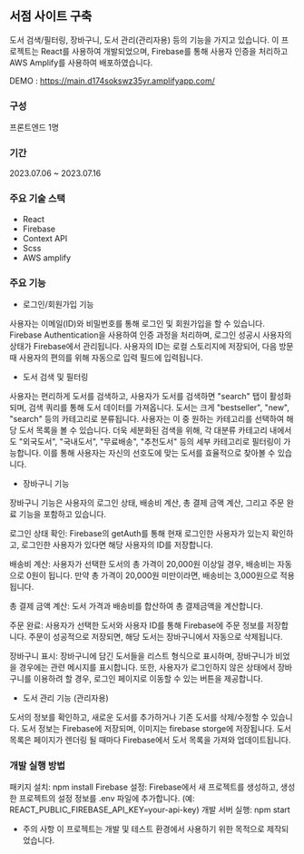 ## 서점 사이트 구축

도서 검색/필터링, 장바구니, 도서 관리(관리자용) 등의 기능을 가지고 있습니다.
이 프로젝트는 React를 사용하여 개발되었으며, Firebase를 통해 사용자 인증을 처리하고 AWS Amplify를 사용하여 배포하였습니다.

DEMO : https://main.d174sokswz35yr.amplifyapp.com/

### 구성

프론트엔드 1명

### 기간

2023.07.06 ~ 2023.07.16

### 주요 기술 스택

- React
- Firebase
- Context API
- Scss
- AWS amplify

### 주요 기능

- 로그인/회원가입 기능

사용자는 이메일(ID)와 비밀번호를 통해 로그인 및 회원가입을 할 수 있습니다. Firebase Authentication을 사용하여 인증 과정을 처리하며, 로그인 성공시 사용자의 상태가 Firebase에서 관리됩니다. 사용자의 ID는 로컬 스토리지에 저장되어, 다음 방문 때 사용자의 편의를 위해 자동으로 입력 필드에 입력됩니다.

- 도서 검색 및 필터링

사용자는 편리하게 도서를 검색하고, 사용자가 도서를 검색하면 "search" 탭이 활성화되며, 검색 쿼리를 통해 도서 데이터를 가져옵니다. 도서는 크게 "bestseller", "new", "search" 등의 카테고리로 분류됩니다. 사용자는 이 중 원하는 카테고리를 선택하여 해당 도서 목록을 볼 수 있습니다.
더욱 세분화된 검색을 위해, 각 대분류 카테고리 내에서도 "외국도서", "국내도서", "무료배송", "추천도서" 등의 세부 카테고리로 필터링이 가능합니다. 이를 통해 사용자는 자신의 선호도에 맞는 도서를 효율적으로 찾아볼 수 있습니다.

- 장바구니 기능

장바구니 기능은 사용자의 로그인 상태, 배송비 계산, 총 결제 금액 계산, 그리고 주문 완료 기능을 포함하고 있습니다.

로그인 상태 확인: Firebase의 getAuth를 통해 현재 로그인한 사용자가 있는지 확인하고, 로그인한 사용자가 있다면 해당 사용자의 ID를 저장합니다.

배송비 계산: 사용자가 선택한 도서의 총 가격이 20,000원 이상일 경우, 배송비는 자동으로 0원이 됩니다. 만약 총 가격이 20,000원 미만이라면, 배송비는 3,000원으로 적용됩니다.

총 결제 금액 계산: 도서 가격과 배송비를 합산하여 총 결제금액을 계산합니다.

주문 완료: 사용자가 선택한 도서와 사용자 ID를 통해 Firebase에 주문 정보를 저장합니다. 주문이 성공적으로 저장되면, 해당 도서는 장바구니에서 자동으로 삭제됩니다.

장바구니 표시: 장바구니에 담긴 도서들을 리스트 형식으로 표시하며, 장바구니가 비었을 경우에는 관련 메시지를 표시합니다. 또한, 사용자가 로그인하지 않은 상태에서 장바구니를 이용하려 할 경우, 로그인 페이지로 이동할 수 있는 버튼을 제공합니다.

- 도서 관리 기능 (관리자용)

도서의 정보를 확인하고, 새로운 도서를 추가하거나 기존 도서를 삭제/수정할 수 있습니다. 도서 정보는 Firebase에 저장되며, 이미지는 firebase storge에 저장됩니다. 도서 목록은 페이지가 렌더링 될 때마다 Firebase에서 도서 목록을 가져와 업데이트됩니다.

### 개발 실행 방법

패키지 설치: npm install
Firebase 설정: Firebase에서 새 프로젝트를 생성하고, 생성한 프로젝트의 설정 정보를 .env 파일에 추가합니다. (예: REACT_PUBLIC_FIREBASE_API_KEY=your-api-key)
개발 서버 실행: npm start

- 주의 사항
  이 프로젝트는 개발 및 테스트 환경에서 사용하기 위한 목적으로 제작되었습니다.
